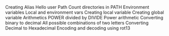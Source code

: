 Creating Alias
Hello user
Path
Count directories in PATH
Environment variables
Local and environment vars
Creating local variable
Creating global variable
Arithmetics
POWER divided by DIVIDE
Power arithmetic
Converting binary to decimal
All possible combinations of two letters
Converting Decimal to Hexadecimal
Encoding and decoding using rot13
